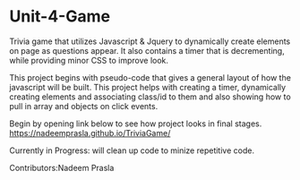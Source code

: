 # Unit-4-Game

Trivia game that utilizes Javascript & Jquery to dynamically create elements on page as questions appear.
It also contains a timer that is decrementing, while providing minor CSS to improve look.

This project begins with pseudo-code that gives a general layout of how the javascript will be built.
This project helps with creating a timer, dynamically creating elements and associating class/id to them and also showing how to pull in array and objects on click events.


Begin by opening link below to see how project looks in final stages.
https://nadeemprasla.github.io/TriviaGame/


Currently in Progress: will clean up code to minize repetitive code.

Contributors:Nadeem Prasla